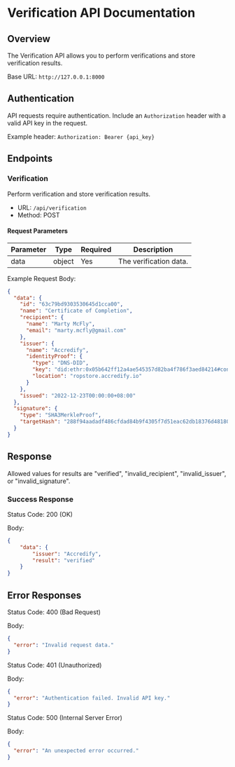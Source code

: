 # Verification API Documentation

## Overview

The Verification API allows you to perform verifications and store verification results.

Base URL: `http://127.0.0.1:8000`

## Authentication

API requests require authentication. Include an `Authorization` header with a valid API key in the request.

Example header: `Authorization: Bearer {api_key}`

## Endpoints

### Verification

Perform verification and store verification results.

- URL: `/api/verification`
- Method: POST

#### Request Parameters

| Parameter | Type   | Required | Description              |
|-----------|--------|----------|--------------------------|
| data      | object | Yes      | The verification data.   |

Example Request Body:
```json
{
  "data": {
    "id": "63c79bd9303530645d1cca00",
    "name": "Certificate of Completion",
    "recipient": {
      "name": "Marty McFly",
      "email": "marty.mcfly@gmail.com"
    },
    "issuer": {
      "name": "Accredify",
      "identityProof": {
        "type": "DNS-DID",
        "key": "did:ethr:0x05b642ff12a4ae545357d82ba4f786f3aed84214#controller",
        "location": "ropstore.accredify.io"
      }
    },
    "issued": "2022-12-23T00:00:00+08:00"
  },
  "signature": {
    "type": "SHA3MerkleProof",
    "targetHash": "288f94aadadf486cfdad84b9f4305f7d51eac62db18376d48180cc1dd2047a0e"
  }
}
```
## Response

Allowed values for results are "verified", "invalid_recipient", "invalid_issuer", or "invalid_signature".

### Success Response

Status Code: 200 (OK)

Body:
```json
{
    "data": {
        "issuer": "Accredify", 
        "result": "verified" 
    }
}
```

## Error Responses
Status Code: 400 (Bad Request)

Body:
```json
{
  "error": "Invalid request data."
}
```
Status Code: 401 (Unauthorized)

Body:
```json
{
  "error": "Authentication failed. Invalid API key."
}
```
Status Code: 500 (Internal Server Error)

Body:
```json
{
  "error": "An unexpected error occurred."
}
```

